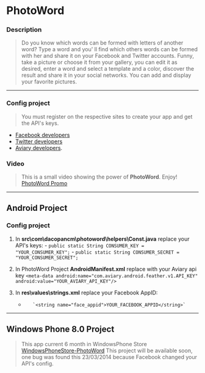 # PhotoWord

### Description
> Do you know which words can be formed with letters of another word? Type a word and you' ll find which others words can be formed with her and share it on your Facebook and Twitter accounts.
Funny, take a picture or choose it from your gallery, you can edit it as desired, enter a word and select a template and a color, discover the result and share it in your social networks.
You can add and display your favorite pictures.

***
### Config project
> You must register on the respective sites to create your app and get the API's keys.
-   [Facebook developers](http://developers.facebook.com)
-   [Twitter developers](https://dev.twitter.com/)
-   [Aviary developers](developers.aviary.com).

### Video
> This is a small video showing the power of **PhotoWord**. Enjoy! [PhotoWord Promo](http://bit.ly/photowordpromo)

***
## Android Project
### Config project
1. In **src\com\dacopancm\photoword\helpers\Const.java** replace your API's keys:
       -       `public static String CONSUMER_KEY = "YOUR_CONSUMER_KEY";`
       -        `public static String CONSUMER_SECRET = "YOUR_CONSUMER_SECRET";`
  
2. In PhotoWord Project **AndroidManifest.xml** replace with your Aviary api key
    `<meta-data
            android:name="com.aviary.android.feather.v1.API_KEY"
            android:value="YOUR_AVIARY_API_KEY"/>`
  
3. In **res\values\strings.xml** replace your Facebook AppID:
      -        `<string name="face_appid">YOUR_FACEBOOK_APPID</string>`

***
## Windows Phone 8.0 Project
> This app current 6 month in WindowsPhone Store [WindowsPhoneStore-PhotoWord](http://bit.ly/photowordapp)
> This project will be available soon, one bug was found this 23/03/2014 because Facebook changed your API's config.
